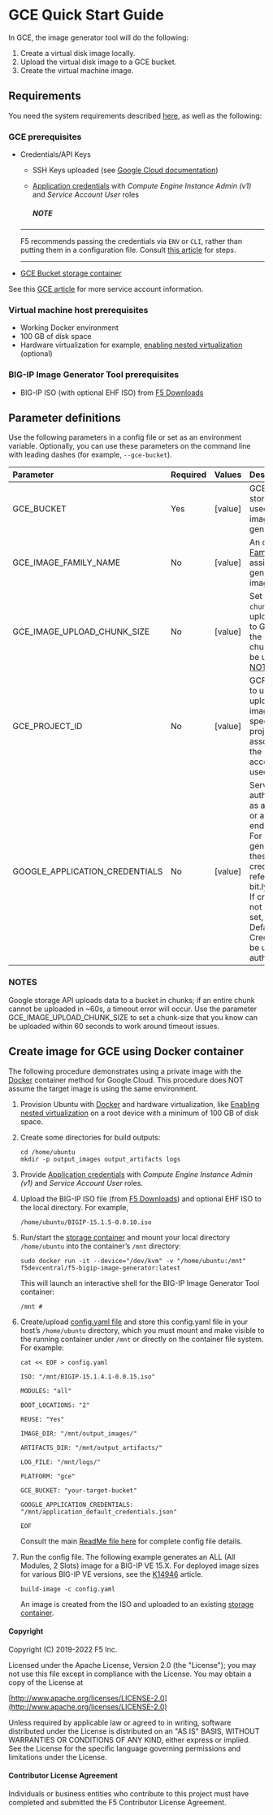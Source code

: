 # GCE Quick Start Guide

In GCE, the image generator tool will do the following:

1. Create a virtual disk image locally.
2. Upload the virtual disk image to a GCE bucket.
3. Create the virtual machine image.


## Requirements

You need the system requirements described [here](../../../README.md), as well as the following:


### GCE prerequisites   

* Credentials/API Keys

  * SSH Keys uploaded (see [Google Cloud documentation][12])
  * [Application credentials][9] with *Compute Engine Instance Admin (v1)* and *Service Account User* roles

    ##### NOTE
  ----------------------------------

  F5 recommends passing the credentials via `ENV` or `CLI`, rather than putting them in a configuration file. Consult [this article][7] for steps.

  ----------------------------------

* [GCE Bucket storage container][1]

See this [GCE article][9] for more service account information.

### Virtual machine host prerequisites

* Working Docker environment
* 100 GB of disk space
* Hardware virtualization for example, [enabling nested virtualization][5] (optional)

### BIG-IP Image Generator Tool prerequisites

* BIG-IP ISO (with optional EHF ISO) from [F5 Downloads][6]



##  Parameter definitions


Use the following parameters in a config file or set as an environment variable.  Optionally, you can use these parameters on the command line with leading dashes (for example, `--gce-bucket`).

|Parameter|Required|Values|Description|
|:--------|:-------|:-----|:----------|
|GCE_BUCKET|Yes|[value]|GCE disk storage bucket used during image generation.|
|GCE_IMAGE_FAMILY_NAME|No|[value]|An optional [Family Name][13] to assign to the generated image.|
|GCE_IMAGE_UPLOAD_CHUNK_SIZE|No|[value]|Set the size of `chunks` used to upload images to GCS. If unset, the default chunk-size will be used. See [NOTES](#NOTES) below.|
|GCE_PROJECT_ID|No|[value]|GCP Project ID to use for uploaded images. If not specified, the project id associated with the service account will be used.|
|GOOGLE_APPLICATION_CREDENTIALS|No|[value]|Service account auth credentials as a JSON string or a file path ending in .json.  For help with generating these credentials, refer to bit.ly/2MYQpHN. If credentials are not explicitly set, Application Default Credentials will be used for authentication.|

### NOTES

Google storage API uploads data to a bucket in chunks; if an entire chunk cannot
be uploaded in ~60s, a timeout error will occur. Use the parameter
GCE_IMAGE_UPLOAD_CHUNK_SIZE to set a chunk-size that you know can be uploaded
within 60 seconds to work around timeout issues.

## Create image for GCE using Docker container

The following procedure demonstrates using a private image with the [Docker][11] container method for Google Cloud. This procedure does NOT assume the target image is using the same environment.


1. Provision Ubuntu with [Docker][10] and hardware virtualization, like [Enabling nested virtualization][5] on a root device with a minimum of 100 GB of disk space.
2. Create some directories for build outputs: 

   ```
   cd /home/ubuntu
   mkdir -p output_images output_artifacts logs 
   ```
   
3. Provide [Application credentials][9] with *Compute Engine Instance Admin (v1)* and *Service Account User* roles.
4. Upload the BIG-IP ISO file (from [F5 Downloads][6]) and optional EHF ISO to the local directory. For example, 

   ```
   /home/ubuntu/BIGIP-15.1.5-0.0.10.iso 
   ```

5. Run/start the [storage container][1] and mount your local directory ``/home/ubuntu``  into the container’s ``/mnt`` directory:

   ```
   sudo docker run -it --device="/dev/kvm" -v "/home/ubuntu:/mnt" f5devcentral/f5-bigip-image-generator:latest  
   ```
   
   This will launch an interactive shell for the BIG-IP Image Generator Tool container: 
   
   ```
   /mnt # 
   ```

6. Create/upload [config.yaml file][8] and store this config.yaml file in your host’s ``/home/ubuntu`` directory, which you must mount and make visible to the running container under ``/mnt`` or directly on the container file system.  For example:

   ```
   cat << EOF > config.yaml 

   ISO: "/mnt/BIGIP-15.1.4.1-0.0.15.iso" 

   MODULES: "all"  

   BOOT_LOCATIONS: "2"  

   REUSE: "Yes" 

   IMAGE_DIR: "/mnt/output_images/" 

   ARTIFACTS_DIR: "/mnt/output_artifacts/" 

   LOG_FILE: "/mnt/logs/" 

   PLATFORM: "gce" 

   GCE_BUCKET: "your-target-bucket" 

   GOOGLE_APPLICATION_CREDENTIALS: "/mnt/application_default_credentials.json" 

   EOF 
   ```
   Consult the main [ReadMe file here][8] for complete config file details.
 
7. Run the config file. The following example generates an ALL (All Modules, 2 Slots) image for a BIG-IP VE 15.X. For deployed image sizes for various BIG-IP VE versions, see the [K14946][4] article.

   ```
   build-image -c config.yaml

   ```
 
   An image is created from the ISO and uploaded to an existing [storage container][1].




#### Copyright

Copyright (C) 2019-2022 F5 Inc.

Licensed under the Apache License, Version 2.0 (the "License"); you may not
use this file except in compliance with the License. You may obtain a copy of
the License at  

[http://www.apache.org/licenses/LICENSE-2.0](http://www.apache.org/licenses/LICENSE-2.0)  

Unless required by applicable law or agreed to in writing, software
distributed under the License is distributed on an "AS IS" BASIS, WITHOUT
WARRANTIES OR CONDITIONS OF ANY KIND, either express or implied. See the
License for the specific language governing permissions and limitations under
the License.


#### Contributor License Agreement

Individuals or business entities who contribute to this project must have
completed and submitted the F5 Contributor License Agreement.



[1]: https://cloud.google.com/storage/docs/creating-buckets

[3]: https://github.com/f5devcentral/f5-bigip-image-generator/blob/master/README.md#image-generator-prerequisites
[4]: https://support.f5.com/csp/article/K14946
[5]: https://cloud.google.com/compute/docs/instances/nested-virtualization/enabling
[6]: https://downloads.f5.com
[7]: https://clouddocs.f5.com/products/extensions/f5-cloud-failover/latest/userguide/gcp.html#create-and-assign-an-iam-role
[8]: https://github.com/f5devcentral/f5-bigip-image-generator/blob/master/README.md#create-config-file
[9]: https://cloud.google.com/iam/docs/creating-managing-service-accounts
[10]: https://docs.docker.com/engine/install/ubuntu/
[11]: https://hub.docker.com/r/f5devcentral/f5-bigip-image-generator
[12]: https://cloud.google.com/compute/docs/connect/create-ssh-keys
[13]: https://cloud.google.com/compute/docs/images#image_families



